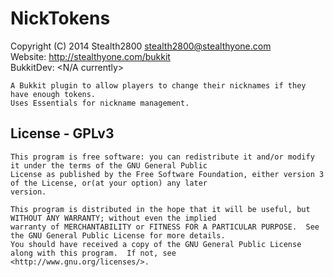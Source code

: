 NickTokens
===
Copyright (C) 2014 Stealth2800 <stealth2800@stealthyone.com> <br />
Website: <http://stealthyone.com/bukkit> <br />
BukkitDev: <N/A currently> <br />

    A Bukkit plugin to allow players to change their nicknames if they have enough tokens.
    Uses Essentials for nickname management.

## License - GPLv3
    This program is free software: you can redistribute it and/or modify it under the terms of the GNU General Public
    License as published by the Free Software Foundation, either version 3 of the License, or(at your option) any later
    version.

    This program is distributed in the hope that it will be useful, but WITHOUT ANY WARRANTY; without even the implied
    warranty of MERCHANTABILITY or FITNESS FOR A PARTICULAR PURPOSE.  See the GNU General Public License for more details.
    You should have received a copy of the GNU General Public License along with this program.  If not, see
    <http://www.gnu.org/licenses/>.